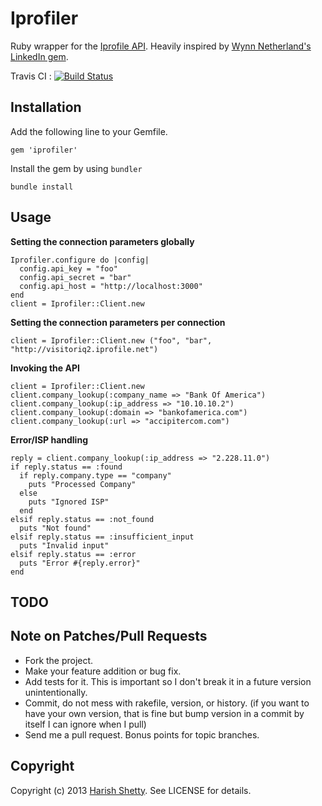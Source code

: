 # Iprofiler

Ruby wrapper for the [Iprofile API](http://www.iprofile.net/developer). Heavily inspired by [Wynn Netherland's](https://github.com/pengwynn) [LinkedIn gem](https://github.com/pengwynn/linkedin).

Travis CI : [![Build Status](https://secure.travis-ci.org/kandadaboggu/iprofiler.png)](http://travis-ci.org/kandadaboggu/iprofiler)

## Installation

Add the following line to your Gemfile.

    gem 'iprofiler'

Install the gem by using `bundler`

    bundle install

## Usage

**Setting the connection parameters globally**
 
    Iprofiler.configure do |config|
      config.api_key = "foo" 
      config.api_secret = "bar"
      config.api_host = "http://localhost:3000"
    end
    client = Iprofiler::Client.new
 
 
**Setting the connection parameters per connection**
 
    client = Iprofiler::Client.new ("foo", "bar", "http://visitoriq2.iprofile.net")
 
**Invoking the API**
 
    client = Iprofiler::Client.new
    client.company_lookup(:company_name => "Bank Of America")    
    client.company_lookup(:ip_address => "10.10.10.2")
    client.company_lookup(:domain => "bankofamerica.com")
    client.company_lookup(:url => "accipitercom.com")
    
**Error/ISP handling**
 
    reply = client.company_lookup(:ip_address => "2.228.11.0")    
    if reply.status == :found
      if reply.company.type == "company"
        puts "Processed Company"
      else
        puts "Ignored ISP"
      end
    elsif reply.status == :not_found
      puts "Not found"
    elsif reply.status == :insufficient_input
      puts "Invalid input"
    elsif reply.status == :error
      puts "Error #{reply.error}"
    end


## TODO


## Note on Patches/Pull Requests

* Fork the project.
* Make your feature addition or bug fix.
* Add tests for it. This is important so I don't break it in a
  future version unintentionally.
* Commit, do not mess with rakefile, version, or history.
  (if you want to have your own version, that is fine but
   bump version in a commit by itself I can ignore when I pull)
* Send me a pull request. Bonus points for topic branches.

## Copyright

Copyright (c) 2013 [Harish Shetty](http://kandadaboggu.com). See LICENSE for details.
